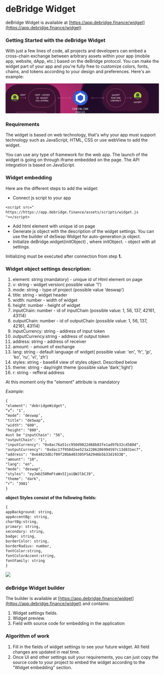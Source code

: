 # deBridge Widget

deBridge Widget is available at [https://app.debridge.finance/widget](https://app.debridge.finance/widget)

### Getting Started with the deBridge Widget

With just a few lines of code, all projects and developers can embed a cross-chain exchange between arbitrary assets within your app (mobile app, website, dApp, etc.) based on the deBridge protocol. You can make the widget part of your app and you're fully free to customize colors, fonts, chains, and tokens according to your design and preferences. Here's an example:

![](<../.gitbook/assets/image (3).png>)

### **Requirements**

The widget is based on web technology, that's why your app must support technology such as JavaScript, HTML, CSS or use webView to add the widget.&#x20;

You can use any type of framework for the web app. The launch of the widget is going on through iframe embedded on the page. The API integration is based on JavaScript.



### **Widget embedding**

Here are the different steps to add the widget:

* Connect js script to your app

```
<script src="
https://https://app.debridge.finance/assets/scripts/widget.js
"></script>
```

* Add html element with unique id on page
* Generate js object with the description of the widget settings. You can use the builder of deSwap Widget for auto-generation js object.
* Initialize deBridge.widget(initObject) , where initObject. - object with all settings.

Initializing must be executed after connection from step **1.**

### **Widget object settings description:**

1. element: string (mandatory) - unique id of Html element on page
2. v: string - widget version( possible value '1')
3. mode: string - type of project (possible value ‘deswap’)
4. title: string - widget header&#x20;
5. width: number - width of widget
6. height: number - height of widget
7. inputChain: number - id of inputChain (possible value: 1, 56, 137, 42161, 43114)
8. outputChain: number - id of outputChain  (possible value: 1, 56, 137, 42161, 43114)
9. inputCurrency: string - address of input token
10. outputCurrency:string - address of output token
11. address: string -  address of receiver
12. amount: - amount of exchange
13. lang: string - default language of widget( possible value: 'en', 'fr', 'jp', 'ko', 'ru', 'vi', 'zh')
14. styles: string - base64 view of styles object. Described below
15. theme: string - day/night theme (possible value ’dark’,’light’)
16. r: string - refferal address

At this moment only the "element" attribute is mandatory

_Example:_

```
{   
"element": "debridgeWidget",     
“v”: ‘1’,   
“mode”: ‘deswap’,
"title": "deSwap",    
"width": "600",   
"height": "800",   
must be "inputChain": "56",    
"outputChain": "1",    
"inputCurrency": "0x8ac76a51cc950d9822d68b83fe1ad97b32cd580d",    
"outputCurrency": "0xdac17f958d2ee523a2206206994597c13d831ec7",    
"address": "0x64023dEcf09f20bA403305F5A2946b5b33d1933B",    
"amount": "10",    
"lang": "en",    
"mode": "deswap",    
"styles": "eyJmb250RmFtaWx5IjoiQWJlbCJ9",    
"theme": "dark",    
“r”: ‘3981’
} 
```

**object Styles consist of the following fields:**

```
{      
appBackground: string,      
appAccentBg: string,      
chartBg:string,     
primary: string,      
secondary: string,      
badge: string,      
borderColor: string,      
borderRadius: number,      
fontColor:string,      
fontColorAccent:string,      
fontFamily: string    
}
```

![](https://t4717986.p.clickup-attachments.com/t4717986/a45292fd-c79e-424a-9689-837ff3f2e136/image.png)

### deBridge Widget builder&#x20;

The builder is available at [https://app.debridge.finance/widget](https://app.debridge.finance/widget) and contains:

1. Widget settings fields.
2. Widget preview.&#x20;
3. Field with source code for embedding in the application

### &#x20;Algorithm of work

1. Fill in the fields of widget settings to see your future widget. All field changes are updated in real time.&#x20;
2. Once UI and other settings suit your requirements, you can just copy the source code to your project to embed the widget according to the "Widget embedding" section.
